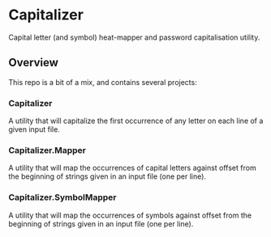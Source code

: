 # Capitalizer
Capital letter (and symbol) heat-mapper and password capitalisation utility.

## Overview
This repo is a bit of a mix, and contains several projects:

### Capitalizer
A utility that will capitalize the first occurrence of any letter on each line of a given input file.

### Capitalizer.Mapper
A utility that will map the occurrences of capital letters against offset from the beginning of strings given in an input file (one per line).

### Capitalizer.SymbolMapper
A utility that will map the occurrences of symbols against offset from the beginning of strings given in an input file (one per line).
